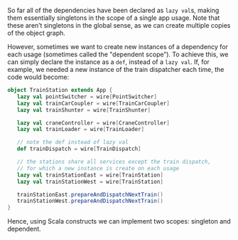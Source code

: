 
So far all of the dependencies have been declared as `lazy val`s, making them essentially singletons in the scope of a single app usage. Note that these aren’t singletons in the global sense, as we can create multiple copies of the object graph.

However, sometimes we want to create new instances of a dependency for each usage (sometimes called the "dependent scope”). To achieve this, we can simply declare the instance as a `def`, instead of a `lazy val`. If, for example, we needed a new instance of the train dispatcher each time, the code would become:

````scala
object TrainStation extends App {
   lazy val pointSwitcher = wire[PointSwitcher]
   lazy val trainCarCoupler = wire[TrainCarCoupler]
   lazy val trainShunter = wire[TrainShunter]

   lazy val craneController = wire[CraneController]
   lazy val trainLoader = wire[TrainLoader]

   // note the def instead of lazy val
   def trainDispatch = wire[TrainDispatch] 

   // the stations share all services except the train dispatch,
   // for which a new instance is create on each usage
   lazy val trainStationEast = wire[TrainStation]
   lazy val trainStationWest = wire[TrainStation]

   trainStationEast.prepareAndDispatchNextTrain() 
   trainStationWest.prepareAndDispatchNextTrain() 
}  
```` 

Hence, using Scala constructs we can implement two scopes: singleton and dependent.